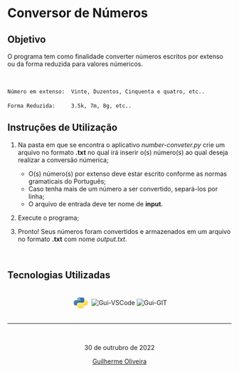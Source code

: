 # Conversor de Números

## Objetivo

O programa tem como finalidade converter números escritos por extenso ou da forma reduzida para valores númericos.

<br>

    Número em extenso:  Vinte, Duzentos, Cinquenta e quatro, etc..

    Forma Reduzida:     3.5k, 7m, 8g, etc..

## Instruções de Utilização

1. Na pasta em que se encontra o aplicativo *number-conveter.py* crie um arquivo no formato **.txt** no qual irá inserir o(s) número(s) ao qual deseja realizar a conversão númerica;

    * O(s) número(s) por extenso deve estar escrito conforme as normas gramaticais do Português;
    * Caso tenha mais de um número a ser convertido, separá-los por linha;
    * O arquivo de entrada deve ter nome de **input**.

2. Execute o programa;

3. Pronto! Seus números foram convertidos e armazenados em um arquivo no formato **.txt** com nome *output.txt*.

<br>

## Tecnologias Utilizadas

<div style="display: inline_block" align="center"><br>
    <img align="center" alt="Gui-Python" height="30" width="40" src="https://raw.githubusercontent.com/devicons/devicon/master/icons/python/python-original.svg">
    <img align="center" alt="Gui-VSCode" height="30" width="40" src="https://cdn.jsdelivr.net/gh/devicons/devicon/icons/vscode/vscode-original.svg">
    <img align="center" alt="Gui-GIT" height="30" width="40" src="https://cdn.jsdelivr.net/gh/devicons/devicon/icons/git/git-original.svg">
</div>
<br>

***

<div style="display: inline_block" align="center"><br>

 30 de outrubro de 2022

[Guilherme Oliveira](https://github.com/guioliveiras)
